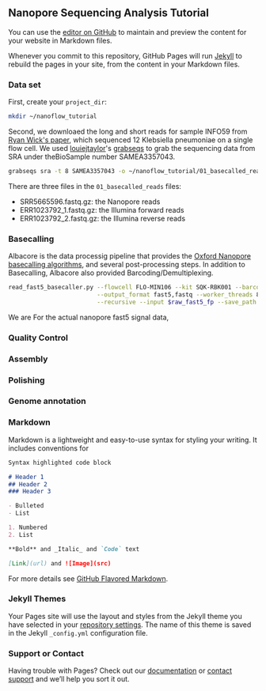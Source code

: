 ## Nanopore Sequencing Analysis Tutorial

You can use the [editor on GitHub](https://github.com/zhaoc1/nanoflow.github.io/edit/master/index.md) to maintain and preview the content for your website in Markdown files.

Whenever you commit to this repository, GitHub Pages will run [Jekyll](https://jekyllrb.com/) to rebuild the pages in your site, from the content in your Markdown files.

### Data set

First, create your `project_dir`:
  ```bash
  mkdir ~/nanoflow_tutorial
  ```
Second, we downloaed the long and short reads for sample INFO59 from [Ryan Wick's paper](https://www.ncbi.nlm.nih.gov/pubmed/29177090), which sequenced 12 Klebsiella pneumoniae on a single flow cell. We used [louiejtaylor](https://github.com/louiejtaylor)'s [grabseqs](https://github.com/louiejtaylor/grabseqs) to grab the sequencing data from SRA under theBioSample number SAMEA3357043.
  ```bash
  grabseqs sra -t 8 SAMEA3357043 -o ~/nanoflow_tutorial/01_basecalled_reads
  ```

There are three files in the `01_basecalled_reads` files:
- SRR5665596.fastq.gz: the Nanopore reads
- ERR1023792_1.fastq.gz: the Illumina forward reads
- ERR1023792_2.fastq.gz: the Illumina reverse reads

### Basecalling

Albacore is the data processig pipeline that provides the [Oxford Nanopore basecalling algorithms](https://nanoporetech.com/analyse), and several post-processing steps. In addition to Basecalling, Albacore also provided Barcoding/Demultiplexing. 
  ```bash
  read_fast5_basecaller.py --flowcell FLO-MIN106 --kit SQK-RBK001 --barcoding \
                           --output_format fast5,fastq --worker_threads 8 \
                           --recursive --input $raw_fast5_fp --save_path $basecalled_fast5_fp
  ```

We are 
For the actual nanopore fast5 signal data, 

### Quality Control


### Assembly
    
### Polishing

### Genome annotation

### Markdown

Markdown is a lightweight and easy-to-use syntax for styling your writing. It includes conventions for

```markdown
Syntax highlighted code block

# Header 1
## Header 2
### Header 3

- Bulleted
- List

1. Numbered
2. List

**Bold** and _Italic_ and `Code` text

[Link](url) and ![Image](src)
```

For more details see [GitHub Flavored Markdown](https://guides.github.com/features/mastering-markdown/).

### Jekyll Themes

Your Pages site will use the layout and styles from the Jekyll theme you have selected in your [repository settings](https://github.com/zhaoc1/nanoflow.github.io/settings). The name of this theme is saved in the Jekyll `_config.yml` configuration file.

### Support or Contact

Having trouble with Pages? Check out our [documentation](https://help.github.com/categories/github-pages-basics/) or [contact support](https://github.com/contact) and we’ll help you sort it out.
